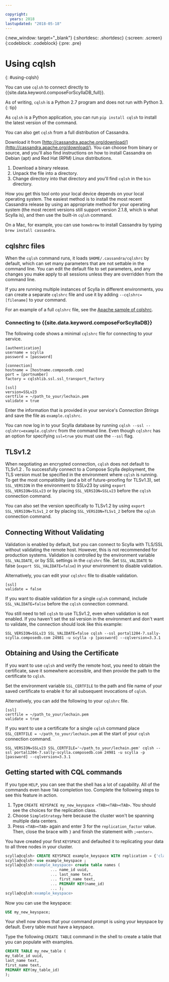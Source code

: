 ```yaml
---

copyright:
  years: 2018
lastupdated: "2018-05-18"
---
```


{:new_window: target="_blank"}
{:shortdesc: .shortdesc}
{:screen: .screen}
{:codeblock: .codeblock}
{:pre: .pre}

# Using cqlsh
{: #using-cqlsh}

You can use `cqlsh` to connect directly to {{site.data.keyword.composeForScyllaDB_full}}.

As of writing, `cqlsh` is a Python 2.7 program and does not run with Python 3.
{: tip}

As `cqlsh` is a Python application, you can run `pip install cqlsh` to install the latest version of the command.

You can also get `cqlsh` from a full distribution of Cassandra.

Download it from [http://cassandra.apache.org/download/](http://cassandra.apache.org/download/). You can choose from binary or source, and you'll also find instructions on how to install Cassandra on Debian (apt) and Red Hat (RPM) Linux distributions.

1. Download a binary release.
2. Unpack the file into a directory.
3. Change directory into that directory and you'll find `cqlsh` in the `bin` directory.

How you get this tool onto your local device depends on your local operating system. The easiest method is to install the most recent Cassandra release by using an appropriate method for your operating system (the most recent versions still support version 2.1.8, which is what Scylla is), and then use the built-in `cqlsh` command. 

On a Mac, for example, you can use `homebrew` to install Cassandra by typing `brew install cassandra`.

## cqlshrc files

When the `cqlsh` command runs, it loads `$HOME/.cassandra/cqlshrc` by default, which can set many parameters that are not settable in the command line. You can edit the default file to set parameters, and any changes you make apply to all sessions unless they are overridden from the command line.

If you are running multiple instances of Scylla in different environments, you can create a separate `cqlshrc` file and use it by adding `--cqlshrc=[filename]` to your command.

For an example of a full `cqlshrc` file, see the [Apache sample of cqlshrc](https://github.com/apache/cassandra/blob/trunk/conf/cqlshrc.sample). 

### Connecting to {{site.data.keyword.composeForScyllaDB}}

The following code shows a minimal `cqlshrc` file for connecting to your service.

```
[authentication]
username = scylla
password = [password]

[connection]
hostname = [hostname.composedb.com]
port = [portnumber]
factory = cqlshlib.ssl.ssl_transport_factory

[ssl]
version=SSLv23
certfile = ~/path_to_your/lechain.pem
validate = true
```

Enter the information that is provided in your service's _Connection Strings_ and save the file as `example.cqlshrc`.

You can now log in to your Scylla database by running `cqlsh --ssl --cqlshrc=example.cqlshrc` from the command line. Even though `cqlshrc` has an option for specifying `ssl=true` you must use the `--ssl` flag.

## TLSv1.2

When negotiating an encrypted connection, `cqlsh` does not default to TLSv1.2 . To successfully connect to a Compose Scylla deployment, the TLS version must be specified in the environment where `cqlsh` is running. To get the most compatibility (and a bit of future-proofing for TLSv1.3), set `SSL_VERSION` in the environment to SSLv23 by using `export SSL_VERSION=SSLv23` or by placing `SSL_VERSION=SSLv23` before the `cqlsh` connection command.

You can also set the version specifically to TLSv1.2 by using `export SSL_VERSION=TLSv1_2` or by placing `SSL_VERSION=TLSv1_2` before the `cqlsh` connection command.

## Connecting Without Validating

Validation is enabled by default, but you can connect to Scylla with TLS/SSL without validating the remote host. However, this is not recommended for production systems. Validation is controlled by the environment variable `SSL_VALIDATE`, or by SSL settings in the `cqlshrc` file. Set `SSL_VALIDATE` to false (`export SSL_VALIDATE=false`) in your environment to disable validation.

Alternatively, you can edit your `cqlshrc` file to disable validation.

```
[ssl]  
validate = false
```

If you want to disable validation for a single `cqlsh` command, include `SSL_VALIDATE=false` before the `cqlsh` connection command. 

You still need to tell `cqlsh` to use TLSv1.2, even when validation is not enabled. If you haven't set the ssl version in the environment and don't want to validate, the connection should look like this example:

```
SSL_VERSION=SSLv23 SSL_VALIDATE=false cqlsh --ssl portal1204-7.sally-scylla.composedb.com 24981 -u scylla -p [password] --cqlversion=3.3.1
```

## Obtaining and Using the Certificate

If you want to use `cqlsh` and verify the remote host, you need to obtain the certificate, save it somewhere accessible, and then provide the path to the certificate to `cqlsh`.

Set the environment variable  `SSL_CERTFILE` to the path and file name of your saved certificate to enable it for all subsequent invocations of `cqlsh`. 

Alternatively, you can add the following to your `cqlshrc` file.

```
[ssl]
certfile = ~/path_to_your/lechain.pem
validate = true
```

If you want to use a certificate for a single `cqlsh` command place `SSL_CERTFILE = ~/path_to_your/lechain.pem` at the start of your `cqlsh` connection command.

```
SSL_VERSION=SSLv23 SSL_CERTFILE='~/path_to_your/lechain.pem' cqlsh --ssl portal1204-7.sally-scylla.composedb.com 24981 -u scylla -p [password] --cqlversion=3.3.1
```

## Getting started with CQL commands

If you type `HELP`, you can see that the shell has a lot of capability. All of the commands even have `TAB` completion too. Complete the following steps to see this feature in action.

1. Type `CREATE KEYSPACE my_new_keyspace <TAB><TAB><TAB>`. You should see the choices for the replication class.
2. Choose `SimpleStrategy` here because the cluster won't be spanning multiple data centers.
3. Press `<TAB><TAB>` again and enter 3 for the `replication_factor` value. Then, close the brace with `}` and finish the statement with `;<enter>`.

You have created your first `KEYSPACE` and defaulted it to replicating your data to all three nodes in your cluster.

```sql
scylla@cqlsh> CREATE KEYSPACE example_keyspace WITH replication = {'class': 'SimpleStrategy', 'replication_factor': 3 };
scylla@cqlsh> use example_keyspace ;
scylla@cqlsh:example_keyspace> create table names (
                    ... name_id uuid,
                    ... last_name text,
                    ... first_name text,
                    ... PRIMARY KEY(name_id)
                    ... );
scylla@cqlsh:example_keyspace> 
```

Now you can use the keyspace:

```sql 
USE my_new_keyspace;
```

Your shell now shows that your command prompt is using your keyspace by default. Every table must have a keyspace.

Type the following `CREATE TABLE` command in the shell to create a table that you can populate with examples.

```sql
CREATE TABLE my_new_table (
my_table_id uuid,
last_name text,
first_name text,
PRIMARY KEY(my_table_id)
);
```
